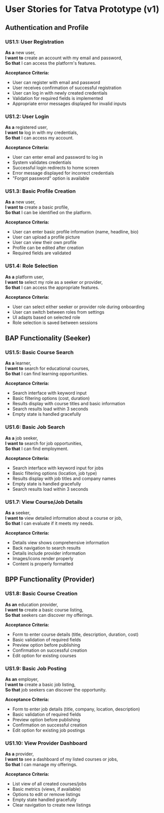 # User Stories for Tatva Prototype (v1)

## Authentication and Profile

### US1.1: User Registration
**As a** new user,  
**I want to** create an account with my email and password,  
**So that** I can access the platform's features.

**Acceptance Criteria:**
- User can register with email and password
- User receives confirmation of successful registration
- User can log in with newly created credentials
- Validation for required fields is implemented
- Appropriate error messages displayed for invalid inputs

### US1.2: User Login
**As a** registered user,  
**I want to** log in with my credentials,  
**So that** I can access my account.

**Acceptance Criteria:**
- User can enter email and password to log in
- System validates credentials
- Successful login redirects to home screen
- Error message displayed for incorrect credentials
- "Forgot password" option is available

### US1.3: Basic Profile Creation
**As a** new user,  
**I want to** create a basic profile,  
**So that** I can be identified on the platform.

**Acceptance Criteria:**
- User can enter basic profile information (name, headline, bio)
- User can upload a profile picture
- User can view their own profile
- Profile can be edited after creation
- Required fields are validated

### US1.4: Role Selection
**As a** platform user,  
**I want to** select my role as a seeker or provider,  
**So that** I can access the appropriate features.

**Acceptance Criteria:**
- User can select either seeker or provider role during onboarding
- User can switch between roles from settings
- UI adapts based on selected role
- Role selection is saved between sessions

## BAP Functionality (Seeker)

### US1.5: Basic Course Search
**As a** learner,  
**I want to** search for educational courses,  
**So that** I can find learning opportunities.

**Acceptance Criteria:**
- Search interface with keyword input
- Basic filtering options (cost, duration)
- Results display with course titles and basic information
- Search results load within 3 seconds
- Empty state is handled gracefully

### US1.6: Basic Job Search
**As a** job seeker,  
**I want to** search for job opportunities,  
**So that** I can find employment.

**Acceptance Criteria:**
- Search interface with keyword input for jobs
- Basic filtering options (location, job type)
- Results display with job titles and company names
- Empty state is handled gracefully
- Search results load within 3 seconds

### US1.7: View Course/Job Details
**As a** seeker,  
**I want to** view detailed information about a course or job,  
**So that** I can evaluate if it meets my needs.

**Acceptance Criteria:**
- Details view shows comprehensive information
- Back navigation to search results
- Details include provider information
- Images/icons render properly
- Content is properly formatted

## BPP Functionality (Provider)

### US1.8: Basic Course Creation
**As an** education provider,  
**I want to** create a basic course listing,  
**So that** seekers can discover my offerings.

**Acceptance Criteria:**
- Form to enter course details (title, description, duration, cost)
- Basic validation of required fields
- Preview option before publishing
- Confirmation on successful creation
- Edit option for existing courses

### US1.9: Basic Job Posting
**As an** employer,  
**I want to** create a basic job listing,  
**So that** job seekers can discover the opportunity.

**Acceptance Criteria:**
- Form to enter job details (title, company, location, description)
- Basic validation of required fields
- Preview option before publishing
- Confirmation on successful creation
- Edit option for existing job postings

### US1.10: View Provider Dashboard
**As a** provider,  
**I want to** see a dashboard of my listed courses or jobs,  
**So that** I can manage my offerings.

**Acceptance Criteria:**
- List view of all created courses/jobs
- Basic metrics (views, if available)
- Options to edit or remove listings
- Empty state handled gracefully
- Clear navigation to create new listings
